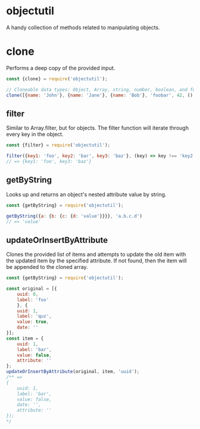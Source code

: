 # objectutil

A handy collection of methods related to manipulating objects.

# clone
Performs a deep copy of the provided input.
```javascript
const {clone} = require('objectutil');

// Cloneable data types: Object, Array, string, number, boolean, and function.
clone([{name: 'John'}, {name: 'Jane'}, {name: 'Bob'}, 'foobar', 42, () => console.log('hello world')]);
```

## filter
Similar to Array.filter, but for objects. The filter function will iterate through every key in the object.
```javascript
const {filter} = require('objectutil');

filter({key1: 'foo', key2: 'bar', key3: 'baz'}, (key) => key !== 'key2');
// => {key1: 'foo', key3: 'baz'}
```

## getByString
Looks up and returns an object's nested attribute value by string.
```javascript
const {getByString} = require('objectutil');

getByString({a: {b: {c: {d: 'value'}}}}, 'a.b.c.d')
// => 'value'
```

## updateOrInsertByAttribute
Clones the provided list of items and attempts to update the old item with the updated item by the specified attribute. If not found, then the item will be appended to the cloned array.
```javascript
const {getByString} = require('objectutil');

const original = [{
    uuid: 0,
    label: 'foo'
    }, {
    uuid: 1,
    label: 'quz',
    value: true,
    date: ''
}];
const item = {
    uuid: 1,
    label: 'bar',
    value: false,
    attribute: ''
};
updateOrInsertByAttribute(original, item, 'uuid');
/** =>
{
    uuid: 1,
    label: 'bar',
    value: false,
    date: '',
    attribute: ''
});
*/
```

